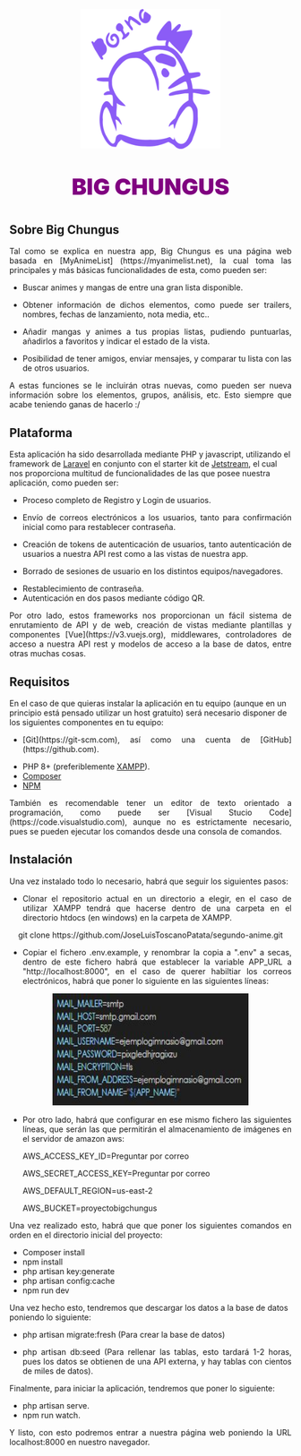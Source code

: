 <p align="center"><img src="https://raw.githubusercontent.com/JoseLuisToscanoPatata/segundo-anime/master/.github/images/mrsaturn3.svg" width="250" height="250"></p>

<p align="center" style="font-size: 40px; color: purple; font-weight: 900;">BIG CHUNGUS</p>

## Sobre Big Chungus

<p align="justify">Tal como se explica en nuestra app, Big Chungus es una página web basada en [MyAnimeList] (https://myanimelist.net), la cual toma las principales y más básicas funcionalidades de esta, como pueden ser:</p>

- <p align="justify">Buscar animes y mangas de entre una gran lista disponible.</p>
- <p align="justify">Obtener información de dichos elementos, como puede ser trailers, nombres, fechas de lanzamiento, nota media, etc..</p>
- <p align="justify">Añadir mangas y animes a tus propias listas, pudiendo puntuarlas, añadirlos a favoritos y indicar el estado de la vista.</p>
- <p align="justify">Posibilidad de tener amigos, enviar mensajes, y comparar tu lista con las de otros usuarios.</p>

<p align="justify"> A estas funciones se le incluirán otras nuevas, como pueden ser nueva información sobre los elementos, grupos, análisis, etc. Esto siempre que acabe teniendo ganas de hacerlo :/</p>

## Plataforma

Esta aplicación ha sido desarrollada mediante PHP y javascript, utilizando el framework de [Laravel](https://laravel.com) en conjunto con el starter kit de [Jetstream](https://jetstream.laravel.com), el cual nos proporciona multitud de funcionalidades de las que posee nuestra aplicación, como pueden ser:

- <p align="justify">Proceso completo de Registro y Login de usuarios.</p>
- <p align="justify">Envío de correos electrónicos a los usuarios, tanto para confirmación inicial como para restablecer contraseña.</p>
- <p align="justify">Creación de tokens de autenticación de usuarios, tanto autenticación de usuarios a nuestra API rest como a las vistas de nuestra app.</p>
- <p align="justify">Borrado de sesiones de usuario en los distintos equipos/navegadores.</p>
- Restablecimiento de contraseña.
- Autenticación en dos pasos mediante código QR.

<p align="justify">Por otro lado, estos frameworks nos proporcionan un fácil sistema de enrutamiento de API y de web, creación de vistas mediante plantillas y componentes [Vue](https://v3.vuejs.org), middlewares, controladores de acceso a nuestra API rest y modelos de acceso a la base de datos, entre otras muchas cosas.</p>

## Requisitos

En el caso de que quieras instalar la aplicación en tu equipo (aunque en un principio está pensado utilizar un host gratuito) será necesario disponer de los siguientes componentes en tu equipo:

- <p align="justify">[Git](https://git-scm.com), así como una cuenta de [GitHub](https://github.com).</p>
- PHP 8+ (preferiblemente [XAMPP](https://www.apachefriends.org/es/index.html)).
- [Composer](https://getcomposer.org)
- [NPM](https://getcomposer.org)

<p align="justify">También es recomendable tener un editor de texto orientado a programación, como puede ser [Visual Stucio Code](https://code.visualstudio.com), aunque no es estrictamente necesario, pues se pueden ejecutar los comandos desde una consola de comandos.</p>

## Instalación

Una vez instalado todo lo necesario, habrá que seguir los siguientes pasos:

- <p align="justify">Clonar el repositorio actual en un directorio a elegir, en el caso de utilizar XAMPP tendrá que hacerse dentro de una carpeta en el directorio htdocs (en windows) en la carpeta de XAMPP.</p>

<p align="center">git clone https://github.com/JoseLuisToscanoPatata/segundo-anime.git</p>

- <p align="justify">Copiar el fichero .env.example, y renombrar la copia a ".env" a secas, dentro de este fichero habrá que establecer la variable APP_URL a "http://localhost:8000", en el caso de querer habiltiar los correos electrónicos, habrá que poner lo siguiente en las siguientes líneas:</p>

<p align="center"><img src="https://raw.githubusercontent.com/JoseLuisToscanoPatata/segundo-anime/master/.github/images/mail_data.JPG" width="350" height="200"></p>

- <p align="justify">Por otro lado, habrá que configurar en ese mismo fichero las siguientes líneas, que serán las que permitirán el almacenamiento de imágenes en el servidor de amazon aws:</p>

    AWS_ACCESS_KEY_ID=Preguntar por correo
    
    AWS_SECRET_ACCESS_KEY=Preguntar por correo
    
    AWS_DEFAULT_REGION=us-east-2
    
    AWS_BUCKET=proyectobigchungus

<p align="justify">Una vez realizado esto, habrá que que poner los siguientes comandos en orden en el directorio inicial del proyecto:</p>

- Composer install
- npm install
- php artisan key:generate
- php artisan config:cache
- npm run dev

Una vez hecho esto, tendremos que descargar los datos a la base de datos poniendo lo siguiente:

- php artisan migrate:fresh (Para crear la base de datos)
- <p align="justify">php artisan db:seed (Para rellenar las tablas, esto tardará 1-2 horas, pues los datos se obtienen de una API externa, y hay tablas con cientos de miles de datos).</p>

Finalmente, para iniciar la aplicación, tendremos que poner lo siguiente:

- php artisan serve.
- npm run watch.

<p align="justify">Y listo, con esto podremos entrar a nuestra página web poniendo la URL localhost:8000 en nuestro navegador.</p>
